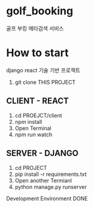 # golf_booking
골프 부킹 메타검색 서비스

# How to start
django react 기술 기반 프로젝트
1. git clone THIS PROJECT
## CLIENT - REACT
1. cd PROEJCT/client
2. npm install
3. Open Terminal
4. npm run watch

## SERVER - DJANGO
1. cd PROJECT
2. pip install -r requirements.txt
3. Open another Termianl
4. python manage.py runserver 

Development Environment DONE
